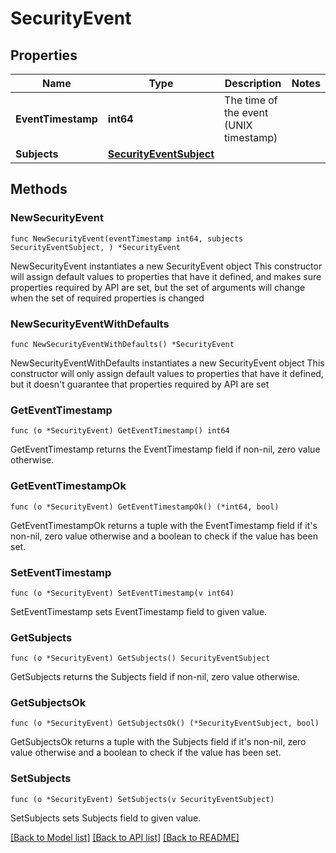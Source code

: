 # SecurityEvent

## Properties

Name | Type | Description | Notes
------------ | ------------- | ------------- | -------------
**EventTimestamp** | **int64** | The time of the event (UNIX timestamp) | 
**Subjects** | [**SecurityEventSubject**](SecurityEventSubject.md) |  | 

## Methods

### NewSecurityEvent

`func NewSecurityEvent(eventTimestamp int64, subjects SecurityEventSubject, ) *SecurityEvent`

NewSecurityEvent instantiates a new SecurityEvent object
This constructor will assign default values to properties that have it defined,
and makes sure properties required by API are set, but the set of arguments
will change when the set of required properties is changed

### NewSecurityEventWithDefaults

`func NewSecurityEventWithDefaults() *SecurityEvent`

NewSecurityEventWithDefaults instantiates a new SecurityEvent object
This constructor will only assign default values to properties that have it defined,
but it doesn't guarantee that properties required by API are set

### GetEventTimestamp

`func (o *SecurityEvent) GetEventTimestamp() int64`

GetEventTimestamp returns the EventTimestamp field if non-nil, zero value otherwise.

### GetEventTimestampOk

`func (o *SecurityEvent) GetEventTimestampOk() (*int64, bool)`

GetEventTimestampOk returns a tuple with the EventTimestamp field if it's non-nil, zero value otherwise
and a boolean to check if the value has been set.

### SetEventTimestamp

`func (o *SecurityEvent) SetEventTimestamp(v int64)`

SetEventTimestamp sets EventTimestamp field to given value.


### GetSubjects

`func (o *SecurityEvent) GetSubjects() SecurityEventSubject`

GetSubjects returns the Subjects field if non-nil, zero value otherwise.

### GetSubjectsOk

`func (o *SecurityEvent) GetSubjectsOk() (*SecurityEventSubject, bool)`

GetSubjectsOk returns a tuple with the Subjects field if it's non-nil, zero value otherwise
and a boolean to check if the value has been set.

### SetSubjects

`func (o *SecurityEvent) SetSubjects(v SecurityEventSubject)`

SetSubjects sets Subjects field to given value.



[[Back to Model list]](../README.md#documentation-for-models) [[Back to API list]](../README.md#documentation-for-api-endpoints) [[Back to README]](../README.md)


